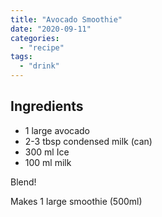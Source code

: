 ```yaml
---
title: "Avocado Smoothie"
date: "2020-09-11"
categories: 
  - "recipe"
tags: 
  - "drink"
---
```


## Ingredients

- 1 large avocado
- 2-3 tbsp condensed milk (can)
- 300 ml Ice
- 100 ml milk

Blend!

Makes 1 large smoothie (500ml)
